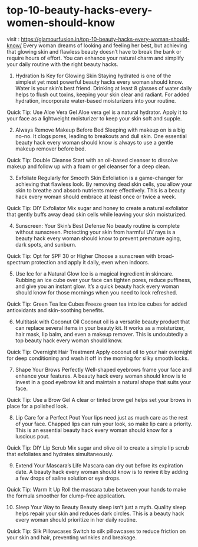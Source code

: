 # top-10-beauty-hacks-every-women-should-know
visit : https://glamourfusion.in/top-10-beauty-hacks-every-woman-should-know/
Every woman dreams of looking and feeling her best, but achieving that glowing skin and flawless beauty doesn’t have to break the bank or require hours of effort. You can enhance your natural charm and simplify your daily routine with the right beauty hacks. 
1. Hydration Is Key for Glowing Skin
Staying hydrated is one of the simplest yet most powerful beauty hacks every woman should know. Water is your skin’s best friend. Drinking at least 8 glasses of water daily helps to flush out toxins, keeping your skin clear and radiant. For added hydration, incorporate water-based moisturizers into your routine.

Quick Tip: Use Aloe Vera Gel
Aloe vera gel is a natural hydrator. Apply it to your face as a lightweight moisturizer to keep your skin soft and supple.

2. Always Remove Makeup Before Bed
Sleeping with makeup on is a big no-no. It clogs pores, leading to breakouts and dull skin. One essential beauty hack every woman should know is always to use a gentle makeup remover before bed.

Quick Tip: Double Cleanse
Start with an oil-based cleanser to dissolve makeup and follow up with a foam or gel cleanser for a deep clean.

3. Exfoliate Regularly for Smooth Skin
Exfoliation is a game-changer for achieving that flawless look. By removing dead skin cells, you allow your skin to breathe and absorb nutrients more effectively. This is a beauty hack every woman should embrace at least once or twice a week.

Quick Tip: DIY Exfoliator
Mix sugar and honey to create a natural exfoliator that gently buffs away dead skin cells while leaving your skin moisturized.

4. Sunscreen: Your Skin’s Best Defense
No beauty routine is complete without sunscreen. Protecting your skin from harmful UV rays is a beauty hack every woman should know to prevent premature aging, dark spots, and sunburn.

Quick Tip: Opt for SPF 30 or Higher
Choose a sunscreen with broad-spectrum protection and apply it daily, even when indoors.

5. Use Ice for a Natural Glow
Ice is a magical ingredient in skincare. Rubbing an ice cube over your face can tighten pores, reduce puffiness, and give you an instant glow. It’s a quick beauty hack every woman should know for those mornings when you need to look refreshed.

Quick Tip: Green Tea Ice Cubes
Freeze green tea into ice cubes for added antioxidants and skin-soothing benefits.

6. Multitask with Coconut Oil
Coconut oil is a versatile beauty product that can replace several items in your beauty kit. It works as a moisturizer, hair mask, lip balm, and even a makeup remover. This is undoubtedly a top beauty hack every woman should know.

Quick Tip: Overnight Hair Treatment
Apply coconut oil to your hair overnight for deep conditioning and wash it off in the morning for silky smooth locks.

7. Shape Your Brows Perfectly
Well-shaped eyebrows frame your face and enhance your features. A beauty hack every woman should know is to invest in a good eyebrow kit and maintain a natural shape that suits your face.

Quick Tip: Use a Brow Gel
A clear or tinted brow gel helps set your brows in place for a polished look.

8. Lip Care for a Perfect Pout
Your lips need just as much care as the rest of your face. Chapped lips can ruin your look, so make lip care a priority. This is an essential beauty hack every woman should know for a luscious pout.

Quick Tip: DIY Lip Scrub
Mix sugar and olive oil to create a simple lip scrub that exfoliates and hydrates simultaneously.

9. Extend Your Mascara’s Life
Mascara can dry out before its expiration date. A beauty hack every woman should know is to revive it by adding a few drops of saline solution or eye drops.

Quick Tip: Warm It Up
Roll the mascara tube between your hands to make the formula smoother for clump-free application.

10. Sleep Your Way to Beauty
Beauty sleep isn’t just a myth. Quality sleep helps repair your skin and reduces dark circles. This is a beauty hack every woman should prioritize in her daily routine.

Quick Tip: Silk Pillowcases
Switch to silk pillowcases to reduce friction on your skin and hair, preventing wrinkles and breakage.

 
